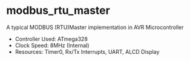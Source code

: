 # modbus_rtu_master
A typical MODBUS (RTU)Master implementation in AVR Microcontroller
- Controller Used: ATmega328
- Clock Speed: 8MHz (Internal)
- Resources: Timer0, Rx/Tx Interrupts, UART, ALCD Display
